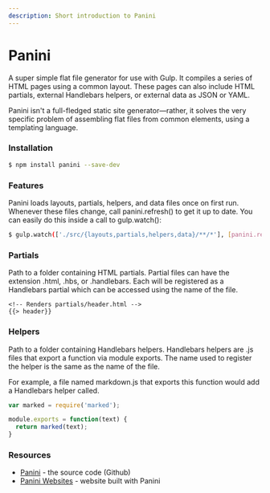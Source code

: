 ```yaml
---
description: Short introduction to Panini
---
```


# Panini

A super simple flat file generator for use with Gulp. It compiles a series of HTML pages using a common layout. These pages can also include HTML partials, external Handlebars helpers, or external data as JSON or YAML.

Panini isn't a full-fledged static site generator—rather, it solves the very specific problem of assembling flat files from common elements, using a templating language.

### 

### Installation

```bash
$ npm install panini --save-dev
```

### 

### Features

Panini loads layouts, partials, helpers, and data files once on first run. Whenever these files change, call panini.refresh\(\) to get it up to date. You can easily do this inside a call to gulp.watch\(\):

```bash
$ gulp.watch(['./src/{layouts,partials,helpers,data}/**/*'], [panini.refresh]);
```

### 

### Partials

Path to a folder containing HTML partials. Partial files can have the extension .html, .hbs, or .handlebars. Each will be registered as a Handlebars partial which can be accessed using the name of the file.

```markup
<!-- Renders partials/header.html -->
{{> header}}
```

### 

### Helpers

Path to a folder containing Handlebars helpers. Handlebars helpers are .js files that export a function via module exports. The name used to register the helper is the same as the name of the file.

For example, a file named markdown.js that exports this function would add a Handlebars helper called.

```javascript
var marked = require('marked');

module.exports = function(text) {
  return marked(text);
}
```

### 

### Resources

* [Panini](https://github.com/foundation/panini) - the source code \(Github\)
* [Panini Websites](https://appseed.us/apps/jamstack) - website built with Panini

